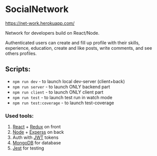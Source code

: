 # SocialNetwork
https://net-work.herokuapp.com/

Network for developers build on React/Node.

Authenticated users can create and fill up profile with their skills, experience, education, create and like posts, write comments, and see others profiles.  

## Scripts:
  - ```npm run dev``` - to launch local dev-server (client+back)
  - ```npm run server``` - to launch ONLY backend part
  - ```npm run client``` - to launch ONLY client part
  - ```npm run test``` - to launch test run in watch mode
  - ```npm run test:coverage``` - to launch test-coverage

### Used tools:
  1. [React](https://reactjs.org/) + [Redux](https://redux.js.org/) on front
  2. [Node](https://nodejs.org/) + [Experss](https://expressjs.com/) on back
  3. Auth with [JWT](https://jwt.io/) tokens
  4. [MongoDB](https://www.mongodb.com/) for database
  5. [Jest](https://jestjs.io/) for testing

